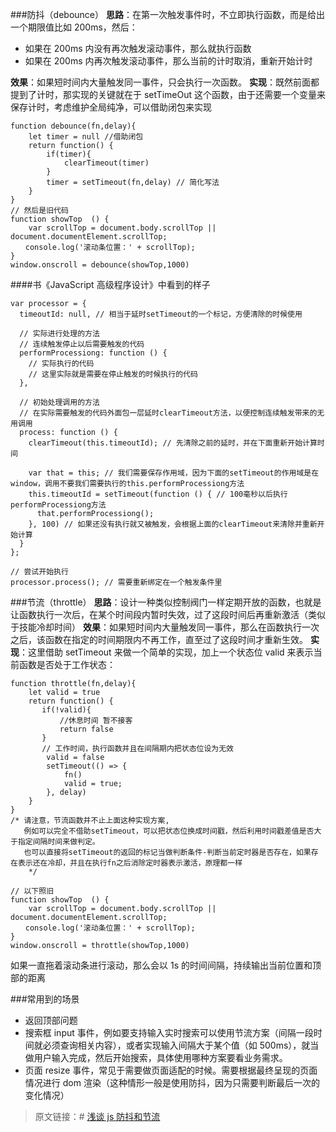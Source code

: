 <!--
 * @Author: wuhaoyuan
 * @Date: 2022-07-06 09:22:28
 * @LastEditTime: 2022-07-06 09:59:21
 * @LastEditors: wuhaoyuan
 * @Description: 
 * @FilePath: /blog/web功能代码/js防抖&节流.md
-->
###防抖（debounce）
**思路**：在第一次触发事件时，不立即执行函数，而是给出一个期限值比如 200ms，然后：

- 如果在 200ms 内没有再次触发滚动事件，那么就执行函数
- 如果在 200ms 内再次触发滚动事件，那么当前的计时取消，重新开始计时

**效果**：如果短时间内大量触发同一事件，只会执行一次函数。
**实现**：既然前面都提到了计时，那实现的关键就在于 setTimeOut 这个函数，由于还需要一个变量来保存计时，考虑维护全局纯净，可以借助闭包来实现

```
function debounce(fn,delay){
    let timer = null //借助闭包
    return function() {
        if(timer){
            clearTimeout(timer)
        }
        timer = setTimeout(fn,delay) // 简化写法
    }
}
// 然后是旧代码
function showTop  () {
    var scrollTop = document.body.scrollTop || document.documentElement.scrollTop;
　　console.log('滚动条位置：' + scrollTop);
}
window.onscroll = debounce(showTop,1000)
```

####书《JavaScript 高级程序设计》中看到的样子

```
var processor = {
  timeoutId: null, // 相当于延时setTimeout的一个标记，方便清除的时候使用

  // 实际进行处理的方法
  // 连续触发停止以后需要触发的代码
  performProcessiong: function () {
    // 实际执行的代码
    // 这里实际就是需要在停止触发的时候执行的代码
  },

  // 初始处理调用的方法
  // 在实际需要触发的代码外面包一层延时clearTimeout方法，以便控制连续触发带来的无用调用
  process: function () {
    clearTimeout(this.timeoutId); // 先清除之前的延时，并在下面重新开始计算时间

    var that = this; // 我们需要保存作用域，因为下面的setTimeout的作用域是在window，调用不要我们需要执行的this.performProcessiong方法
    this.timeoutId = setTimeout(function () { // 100毫秒以后执行performProcessiong方法
      that.performProcessiong();
    }, 100) // 如果还没有执行就又被触发，会根据上面的clearTimeout来清除并重新开始计算
  }
};

// 尝试开始执行
processor.process(); // 需要重新绑定在一个触发条件里
```

###节流（throttle）
**思路**：设计一种类似控制阀门一样定期开放的函数，也就是让函数执行一次后，在某个时间段内暂时失效，过了这段时间后再重新激活（类似于技能冷却时间）
**效果**：如果短时间内大量触发同一事件，那么在函数执行一次之后，该函数在指定的时间期限内不再工作，直至过了这段时间才重新生效。
**实现**：这里借助 setTimeout 来做一个简单的实现，加上一个状态位 valid 来表示当前函数是否处于工作状态：

```
function throttle(fn,delay){
    let valid = true
    return function() {
       if(!valid){
           //休息时间 暂不接客
           return false
       }
       // 工作时间，执行函数并且在间隔期内把状态位设为无效
        valid = false
        setTimeout(() => {
            fn()
            valid = true;
        }, delay)
    }
}
/* 请注意，节流函数并不止上面这种实现方案,
   例如可以完全不借助setTimeout，可以把状态位换成时间戳，然后利用时间戳差值是否大于指定间隔时间来做判定。
   也可以直接将setTimeout的返回的标记当做判断条件-判断当前定时器是否存在，如果存在表示还在冷却，并且在执行fn之后消除定时器表示激活，原理都一样
    */

// 以下照旧
function showTop  () {
    var scrollTop = document.body.scrollTop || document.documentElement.scrollTop;
　　console.log('滚动条位置：' + scrollTop);
}
window.onscroll = throttle(showTop,1000)
```

如果一直拖着滚动条进行滚动，那么会以 1s 的时间间隔，持续输出当前位置和顶部的距离

###常用到的场景

- 返回顶部问题
- 搜索框 input 事件，例如要支持输入实时搜索可以使用节流方案（间隔一段时间就必须查询相关内容），或者实现输入间隔大于某个值（如 500ms），就当做用户输入完成，然后开始搜索，具体使用哪种方案要看业务需求。
- 页面 resize 事件，常见于需要做页面适配的时候。需要根据最终呈现的页面情况进行 dom 渲染（这种情形一般是使用防抖，因为只需要判断最后一次的变化情况）

> 原文链接：# [浅谈 js 防抖和节流](https://segmentfault.com/a/1190000018428170)
